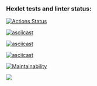 ### Hexlet tests and linter status:
[![Actions Status](https://github.com/IvanOldMan/frontend-project-46/actions/workflows/hexlet-check.yml/badge.svg)](https://github.com/IvanOldMan/frontend-project-46/actions)

[![asciicast](https://asciinema.org/a/RzJBipPHEjQzxC4fbGYH6zjbw.svg)](https://asciinema.org/a/RzJBipPHEjQzxC4fbGYH6zjbw)

[![asciicast](https://asciinema.org/a/Geh9NayGLxY5kaBmVRlCE9CyO.svg)](https://asciinema.org/a/Geh9NayGLxY5kaBmVRlCE9CyO)

[![asciicast](https://asciinema.org/a/7YmmCFxTTz9SQ9ultkBSz0eEk.svg)](https://asciinema.org/a/7YmmCFxTTz9SQ9ultkBSz0eEk)

[![Maintainability](https://api.codeclimate.com/v1/badges/2b7f203458153382425e/maintainability)](https://codeclimate.com/github/IvanOldMan/frontend-project-46/maintainability)

<a href="https://codeclimate.com/github/IvanOldMan/frontend-project-46/test_coverage"><img src="https://api.codeclimate.com/v1/badges/2b7f203458153382425e/test_coverage" /></a>